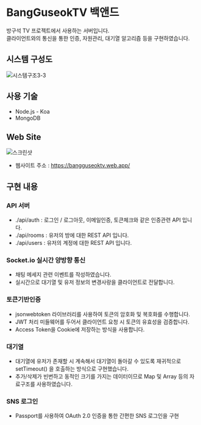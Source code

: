 # BangGuseokTV 백앤드
방구석 TV 프로젝트에서 사용하는 서버입니다.  
클라이언트와의 통신을 통한 인증, 자원관리, 대기열 알고리즘 등을 구현하였습니다.

## 시스템 구성도
![시스템구조3-3](https://user-images.githubusercontent.com/37526782/107567727-65a98700-6c29-11eb-981c-08d909078315.png)

## 사용 기술
+ Node.js - Koa
+ MongoDB

## Web Site
![스크린샷](https://user-images.githubusercontent.com/37526782/101886780-4ec1c680-3bdf-11eb-9b47-23bf29b83ec3.JPG)

+ 웹사이트 주소 : https://bangguseoktv.web.app/

## 구현 내용
### API 서버
+ ./api/auth  : 로그인 / 로그아웃, 이메일인증, 토큰체크와 같은 인증관련 API 입니다.
+ ./api/rooms : 유저의 방에 대한 REST API 입니다.
+ ./api/users : 유저의 계정에 대한 REST API 입니다.

### Socket.io 실시간 양방향 통신
+ 채팅 메세지 관련 이벤트를 작성하였습니다.
+ 실시간으로 대기열 및 유저 정보의 변경사랑을 클라이언트로 전달합니다.

### 토큰기반인증
+ jsonwebtoken 라이브러리를 사용하여 토큰의 암호화 및 복호화를 수행합니다.
+ JWT 처리 미들웨어를 두어서 클라이언트 요청 시 토큰의 유효성을 검증합니다.
+ Access Token을 Cookie에 저장하는 방식을 사용합니다.

### 대기열
+ 대기열에 유저가 존재할 시 계속해서 대기열이 돌아갈 수 있도록 재귀적으로 setTimeout() 을 호출하는 방식으로 구현했습니다.
+ 추가/삭제가 빈번하고 동적인 크기를 가지는 데이터이므로 Map 및 Array 등의 자료구조를 사용하였습니다.

### SNS 로그인
+ Passport를 사용하여 OAuth 2.0 인증을 통한 간편한 SNS 로그인을 구현
